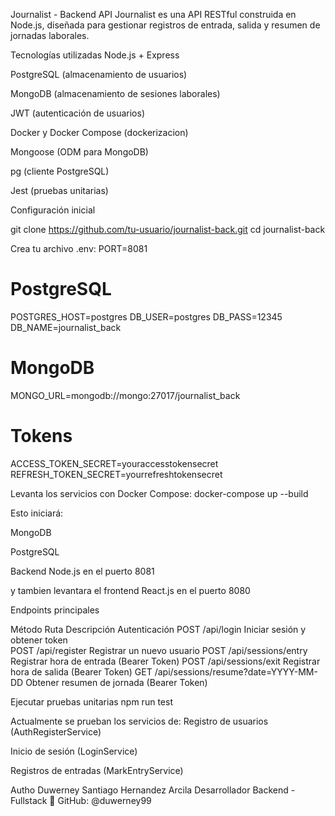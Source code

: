Journalist - Backend API
Journalist es una API RESTful construida en Node.js, diseñada para gestionar registros de entrada, salida y resumen de jornadas laborales.

Tecnologías utilizadas
Node.js + Express

PostgreSQL (almacenamiento de usuarios)

MongoDB (almacenamiento de sesiones laborales)

JWT (autenticación de usuarios)

Docker y Docker Compose (dockerizacion)

Mongoose (ODM para MongoDB)

pg (cliente PostgreSQL)

Jest (pruebas unitarias)


Configuración inicial

git clone https://github.com/tu-usuario/journalist-back.git
cd journalist-back


Crea tu archivo .env:
PORT=8081

# PostgreSQL
POSTGRES_HOST=postgres
DB_USER=postgres
DB_PASS=12345
DB_NAME=journalist_back

# MongoDB
MONGO_URL=mongodb://mongo:27017/journalist_back

# Tokens
ACCESS_TOKEN_SECRET=youraccesstokensecret
REFRESH_TOKEN_SECRET=yourrefreshtokensecret


Levanta los servicios con Docker Compose:
docker-compose up --build

Esto iniciará:

MongoDB

PostgreSQL

Backend Node.js en el puerto 8081

y tambien levantara el frontend React.js en el puerto 8080


Endpoints principales

Método	Ruta	Descripción	Autenticación
POST	/api/login	Iniciar sesión y obtener token	
POST	/api/register	Registrar un nuevo usuario
POST	/api/sessions/entry	Registrar hora de entrada	(Bearer Token)
POST	/api/sessions/exit	Registrar hora de salida	(Bearer Token)
GET	/api/sessions/resume?date=YYYY-MM-DD	Obtener resumen de jornada (Bearer Token)


Ejecutar pruebas unitarias
npm run test

Actualmente se prueban los servicios de:
Registro de usuarios (AuthRegisterService)

Inicio de sesión (LoginService)

Registros de entradas (MarkEntryService)



Autho 
Duwerney Santiago Hernandez Arcila
Desarrollador Backend - Fullstack 🚀
GitHub: @duwerney99